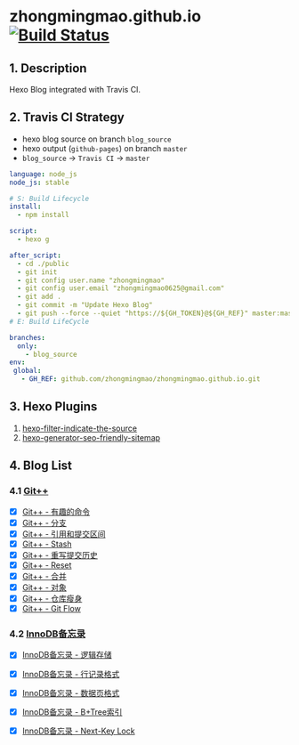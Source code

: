 # zhongmingmao.github.io[![Build Status](https://travis-ci.org/zhongmingmao/zhongmingmao.github.io.svg?branch=blog_source)](https://travis-ci.org/zhongmingmao/zhongmingmao.github.io)

## 1. Description

Hexo Blog integrated with Travis CI.

## 2. Travis CI Strategy

- hexo blog source on branch `blog_source` 
- hexo output (`github-pages`) on branch `master`
- `blog_source` -> `Travis CI` -> `master`

```yaml .travis.yml https://github.com/zhongmingmao/zhongmingmao.github.io/blob/blog_source/.travis.yml .travis.yml
language: node_js
node_js: stable

# S: Build Lifecycle
install:
  - npm install

script:
  - hexo g

after_script:
  - cd ./public
  - git init
  - git config user.name "zhongmingmao"
  - git config user.email "zhongmingmao0625@gmail.com"
  - git add .
  - git commit -m "Update Hexo Blog"
  - git push --force --quiet "https://${GH_TOKEN}@${GH_REF}" master:master
# E: Build LifeCycle

branches:
  only:
    - blog_source
env:
 global:
   - GH_REF: github.com/zhongmingmao/zhongmingmao.github.io.git
```

## 3. Hexo Plugins

1. [hexo-filter-indicate-the-source](https://github.com/JamesPan/hexo-filter-indicate-the-source)
2. [hexo-generator-seo-friendly-sitemap](https://github.com/ludoviclefevre/hexo-generator-seo-friendly-sitemap)

## 4. Blog List

### 4.1 [Git++](http://zhongmingmao.me/tags/Git/)
  
* [x] [Git++ - 有趣的命令](http://zhongmingmao.me/2017/04/14/git-basic)
* [x] [Git++ - 分支](http://zhongmingmao.me/2017/04/15/git-branch)
* [x] [Git++ - 引用和提交区间](http://zhongmingmao.me/2017/04/15/git-ref)
* [x] [Git++ - Stash](http://zhongmingmao.me/2017/04/16/git-stash)
* [x] [Git++ - 重写提交历史](http://zhongmingmao.me/2017/04/17/git-rewrite-commit)
* [x] [Git++ - Reset](http://zhongmingmao.me/2017/04/17/git-reset)
* [x] [Git++ - 合并](http://zhongmingmao.me/2017/04/18/git-merge)
* [x] [Git++ - 对象](http://zhongmingmao.me/2017/04/19/git-object)
* [x] [Git++ - 仓库瘦身](http://zhongmingmao.me/2017/04/19/git-reduce)
* [x] [Git++ - Git Flow](http://zhongmingmao.me/2017/04/20/git-flow)

### 4.2 [InnoDB备忘录](http://zhongmingmao.me/tags/InnoDB/)

* [x] [InnoDB备忘录 - 逻辑存储](http://zhongmingmao.me/2017/05/06/innodb-table-logical-structure/)
* [x] [InnoDB备忘录 - 行记录格式](http://zhongmingmao.me/2017/05/07/innodb-table-row-format/)
* [x] [InnoDB备忘录 - 数据页格式](http://zhongmingmao.me/2017/05/09/innodb-table-page-structure/)
* [x] [InnoDB备忘录 - B+Tree索引](http://zhongmingmao.me/2017/05/13/innodb-btree-index/)
* [x] [InnoDB备忘录 - Next-Key Lock](http://zhongmingmao.me/2017/05/19/innodb-next-key-lock/)


